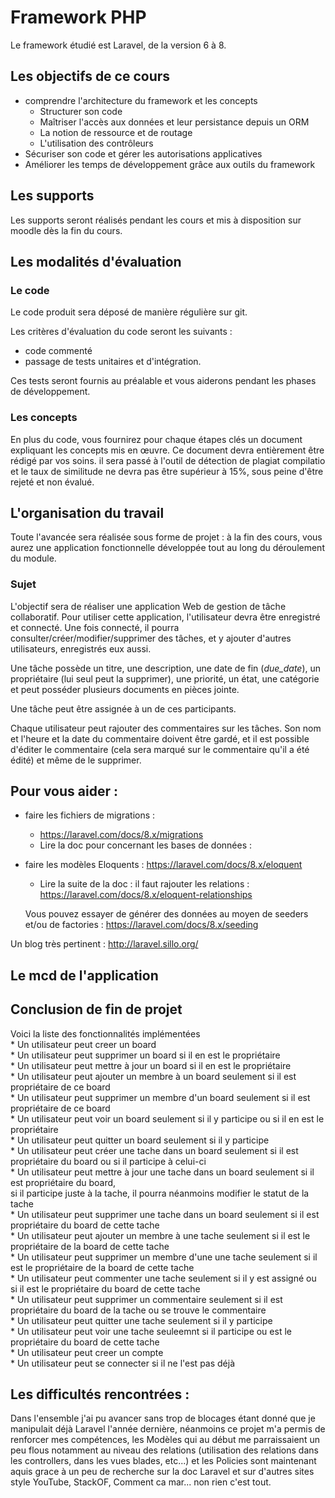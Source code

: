 # Framework PHP

Le framework étudié est Laravel, de la version 6 à 8. 

## Les objectifs de ce cours

- comprendre l'architecture du framework et les concepts
  - Structurer son code
  - Maîtriser l'accès aux données et leur persistance depuis un ORM 
  -  La notion de ressource et de routage
  - L'utilisation des contrôleurs
- Sécuriser son code  et gérer les autorisations applicatives
- Améliorer les temps de développement grâce aux outils du framework


## Les supports

Les supports seront réalisés pendant les cours et mis à  disposition sur moodle dès la fin du cours. 



## Les modalités d'évaluation

### Le code

Le code produit sera déposé de manière régulière sur git. 

Les critères d'évaluation du code seront les suivants : 

- code commenté
- passage de tests unitaires et d'intégration. 

Ces tests seront fournis au préalable et vous aiderons pendant les phases de développement. 

 ### Les concepts

En plus du code, vous fournirez pour chaque étapes clés un document expliquant les concepts mis en œuvre. Ce document devra entièrement être rédigé par vos soins. il sera passé à l'outil de détection de plagiat compilatio et le taux de similitude ne devra pas être supérieur à 15%, sous peine d'être rejeté et non évalué. 

## L'organisation du travail

Toute l'avancée sera réalisée sous forme de projet : à la fin des cours, vous aurez une application fonctionnelle développée tout au long du déroulement du module. 



### Sujet 

L'objectif sera de réaliser une application Web de gestion de tâche collaboratif. Pour utiliser cette application, l'utilisateur devra être enregistré et connecté. Une fois connecté, il pourra consulter/créer/modifier/supprimer des tâches, et y ajouter d'autres utilisateurs, enregistrés eux aussi. 

Une tâche possède un titre, une description, une date de fin (*due_date*),  un propriétaire (lui seul peut la supprimer), une priorité, un état, une catégorie et peut posséder plusieurs documents en pièces jointe. 

Une tâche peut être assignée à un de ces participants. 

Chaque utilisateur peut rajouter des commentaires sur les tâches. Son nom et l'heure et la date du commentaire doivent être gardé, et il est possible d'éditer le commentaire (cela sera marqué sur le commentaire qu'il a été édité) et même de le supprimer.

## Pour vous aider : 
- faire les fichiers de migrations : 

  - https://laravel.com/docs/8.x/migrations
  - Lire la doc pour concernant les bases de données : 

- faire les modèles Eloquents : https://laravel.com/docs/8.x/eloquent

  	- Lire la suite de la doc : il faut rajouter les relations : https://laravel.com/docs/8.x/eloquent-relationships

  Vous pouvez essayer de générer des données au moyen de seeders  et/ou de factories : https://laravel.com/docs/8.x/seeding

Un blog très pertinent  : http://laravel.sillo.org/ 

## Le mcd de l'application

[mcd]: https://raw.githubusercontent.com/NF-yac/todo-b2-20-21/master/database/mcd/todo.svg "MCD de l'application"


## Conclusion de fin de projet

Voici la liste des fonctionnalités implémentées<br>
    * Un utilisateur peut creer un board <br>
    * Un utilisateur peut supprimer un board si il en est le propriétaire <br>
    * Un utilisateur peut mettre à jour un board si il en est le propriétaire <br>
    * Un utilisateur peut ajouter un membre à un board seulement si il est propriétaire de ce board <br>
    * Un utilisateur peut supprimer un membre d'un board seulement si il est propriétaire de ce board <br>
    * Un utilisateur peut voir un board seulement si il y participe ou si il en est le propriétaire <br>
    * Un utilisateur peut quitter un board seulement si il y participe <br>
    * Un utilisateur peut créer une tache dans un board seulement si il est propriétaire du board ou si il participe à celui-ci <br>
    * Un utilisateur peut mettre à jour une tache dans un board seulement si il est propriétaire du board, <br>
      si il participe juste à la tache, il pourra néanmoins modifier le statut de la tache <br>
    * Un utilisateur peut supprimer une tache dans un board seulement si il est propriétaire du board de cette tache <br>
    * Un utilisateur peut ajouter un membre à une tache seulement si il est le propriétaire de la board de cette tache <br>
    * Un utilisateur peut supprimer un membre d'une une tache seulement si il est le propriétaire de la board de cette tache <br>
    * Un utilisateur peut commenter une tache seulement si il y est assigné ou si il est le propriétaire du board de cette tache <br>
    * Un utilisateur peut supprimer un commentaire seulement si il est propriétaire du board de la tache ou se trouve le commentaire <br>
    * Un utilisateur peut quitter une tache seulement si il y participe <br>
    * Un utilisateur peut voir une tache seuleemnt si il participe ou est le propriétaire du board de cette tache <br>
    * Un utilisateur peut creer un compte <br>
    * Un utilisateur peut se connecter si il ne l'est pas déjà <br>


## Les difficultés rencontrées : 

Dans l'ensemble j'ai pu avancer sans trop de blocages étant donné que je manipulait déjà Laravel l'année dernière,
néanmoins ce projet m'a permis de renforcer mes compétences, les Modèles qui au début me parraissaient un peu flous
notamment au niveau des relations (utilisation des relations dans les controllers, dans les vues blades, etc...) 
et les Policies sont maintenant aquis grace à un peu de recherche sur la doc Laravel et sur d'autres sites style YouTube, StackOF, Comment ca mar... non rien c'est tout.

    
